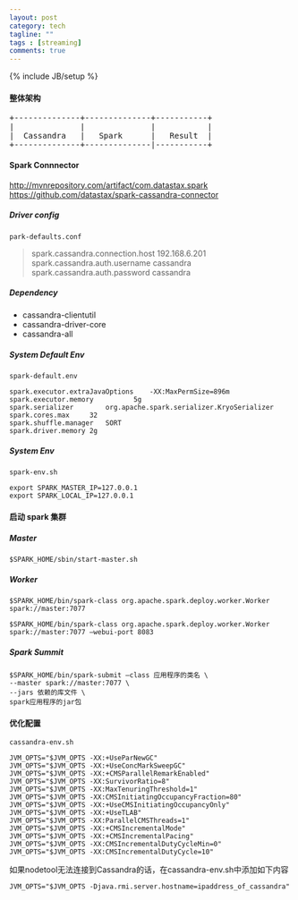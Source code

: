 ```yaml
---
layout: post
category: tech
tagline: ""
tags : [streaming]
comments: true
---
```

{% include JB/setup %}

#### 整体架构
<pre>
+--------------+--------------+-----------+  
|              |              |           |  
|  Cassandra   |   Spark      |   Result  |  
+--------------+--------------|-----------+  
</pre>

#### Spark Connnector
<http://mvnrepository.com/artifact/com.datastax.spark>
<https://github.com/datastax/spark-cassandra-connector>

##### Driver config
`park-defaults.conf`

>spark.cassandra.connection.host 192.168.6.201
>spark.cassandra.auth.username cassandra
>spark.cassandra.auth.password cassandra
  
##### Dependency
- cassandra-clientutil
- cassandra-driver-core
- cassandra-all

##### System Default Env
`spark-default.env`
```
spark.executor.extraJavaOptions	   -XX:MaxPermSize=896m
spark.executor.memory		   5g
spark.serializer        org.apache.spark.serializer.KryoSerializer
spark.cores.max		32
spark.shuffle.manager	SORT
spark.driver.memory	2g
```

##### System Env
`spark-env.sh`
```
export SPARK_MASTER_IP=127.0.0.1
export SPARK_LOCAL_IP=127.0.0.1
```

#### 启动 spark 集群
##### Master
```
$SPARK_HOME/sbin/start-master.sh
```

##### Worker
```
$SPARK_HOME/bin/spark-class org.apache.spark.deploy.worker.Worker spark://master:7077

$SPARK_HOME/bin/spark-class org.apache.spark.deploy.worker.Worker spark://master:7077 –webui-port 8083
```
##### Spark Summit
```
$SPARK_HOME/bin/spark-submit –class 应用程序的类名 \
--master spark://master:7077 \
--jars 依赖的库文件 \
spark应用程序的jar包
```

#### 优化配置
`cassandra-env.sh`
```
JVM_OPTS="$JVM_OPTS -XX:+UseParNewGC" 
JVM_OPTS="$JVM_OPTS -XX:+UseConcMarkSweepGC" 
JVM_OPTS="$JVM_OPTS -XX:+CMSParallelRemarkEnabled" 
JVM_OPTS="$JVM_OPTS -XX:SurvivorRatio=8" 
JVM_OPTS="$JVM_OPTS -XX:MaxTenuringThreshold=1"
JVM_OPTS="$JVM_OPTS -XX:CMSInitiatingOccupancyFraction=80"
JVM_OPTS="$JVM_OPTS -XX:+UseCMSInitiatingOccupancyOnly"
JVM_OPTS="$JVM_OPTS -XX:+UseTLAB"
JVM_OPTS="$JVM_OPTS -XX:ParallelCMSThreads=1"
JVM_OPTS="$JVM_OPTS -XX:+CMSIncrementalMode"
JVM_OPTS="$JVM_OPTS -XX:+CMSIncrementalPacing"
JVM_OPTS="$JVM_OPTS -XX:CMSIncrementalDutyCycleMin=0"
JVM_OPTS="$JVM_OPTS -XX:CMSIncrementalDutyCycle=10"
```
如果nodetool无法连接到Cassandra的话，在cassandra-env.sh中添加如下内容
```
JVM_OPTS="$JVM_OPTS -Djava.rmi.server.hostname=ipaddress_of_cassandra"
```